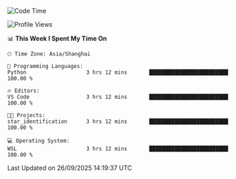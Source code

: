 <!--START_SECTION:waka-->
![Code Time](http://img.shields.io/badge/Code%20Time-3%2C127%20hrs%2039%20mins-blue)

![Profile Views](http://img.shields.io/badge/Profile%20Views-0-blue)

📊 **This Week I Spent My Time On** 

```text
🕑︎ Time Zone: Asia/Shanghai

💬 Programming Languages: 
Python                   3 hrs 12 mins       █████████████████████████   100.00 % 

🔥 Editors: 
VS Code                  3 hrs 12 mins       █████████████████████████   100.00 % 

🐱‍💻 Projects: 
star_identification      3 hrs 12 mins       █████████████████████████   100.00 % 

💻 Operating System: 
WSL                      3 hrs 12 mins       █████████████████████████   100.00 % 
```


 Last Updated on 26/09/2025 14:19:37 UTC
<!--END_SECTION:waka-->